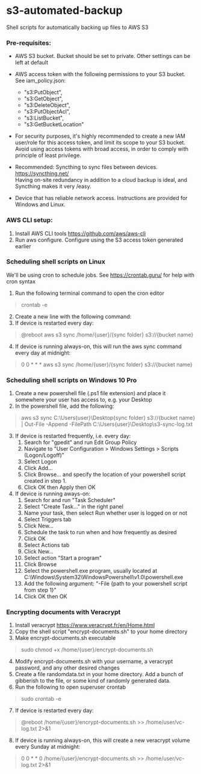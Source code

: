 
# s3-automated-backup

Shell scripts for automatically backing up files to AWS S3

### Pre-requisites:
* AWS S3 bucket. Bucket should be set to private. Other settings can be left at default
* AWS access token with the following permissions to your S3 bucket. See iam_policy.json:
  * "s3:PutObject",
  * "s3:GetObject",
  * "s3:DeleteObject",
  * "s3:PutObjectAcl",
  * "s3:ListBucket",
  * "s3:GetBucketLocation"

* For security purposes, it's highly recommended to create a new IAM user/role for this access token, and limit its scope to your S3 bucket. Avoid using access tokens with broad access, in order to comply with principle of least privilege.

* Recommended: Syncthing to sync files between devices. <br> https://syncthing.net/ <br> Having on-site redundancy in addition to a cloud backup is ideal, and Syncthing makes it very /easy.

* Device that has reliable network access. Instructions are provided for Windows and Linux.

### AWS CLI setup:

1. Install AWS CLI tools https://github.com/aws/aws-cli
2. Run aws configure. Configure using the S3 access token generated earlier

### Scheduling shell scripts on Linux 

We'll be using cron to schedule jobs. See https://crontab.guru/ for help with cron syntax

1. Run the following terminal command to open the cron editor 
> crontab -e
2. Create a new line with the following command: <br>
3. If device is restarted every day: 
> @reboot aws s3 sync /home/{user}/{sync folder} s3://{bucket name}
4. If device is running always-on, this will run the aws sync command every day at midnight: 
> 0 0 * * * aws s3 sync /home/{user}/{sync folder} s3://{bucket name}

### Scheduling shell scripts on Windows 10 Pro

1. Create a new powershell file (.ps1 file extension) and place it somewhere your user has access to, e.g. your Desktop
2. In the powershell file, add the following:
> aws s3 sync C:\Users\{user}\Desktop\{sync folder} s3://{bucket name} |
> Out-File -Append -FilePath C:\Users\{user}\Desktop\s3-sync-log.txt
3. If device is restarted frequently, i.e. every day:
	1. Search for "gpedit" and run Edit Group Policy
	2. Navigate to "User Configuration > Windows Settings > Scripts (Logon/Logoff)"
	3. Select Logon
	4. Click Add...
	5. Click Browse... and specify the location of your powershell script created in step 1.
	6. Click OK then Apply then OK
4. If device is running aways-on:
	1. Search for and run "Task Scheduler"
	2. Select "Create Task..." in the right panel
	3. Name your task, then select Run whether user is logged on or not
	4. Select Triggers tab
	5. Click New...
	6. Schedule the task to run when and how frequently as desired
	7. Click OK
	8. Select Actions tab
	9. Click New...
	10. Select action "Start a program"
	11. Click Browse
	12. Select the powershell.exe program, usually located at C:\Windows\System32\WindowsPowershell\v1.0\powershell.exe
	13. Add the following argument: "-File {path to your powershell script from step 1}"
	14. Click OK then OK

### Encrypting documents with Veracrypt

1. Install veracrypt https://www.veracrypt.fr/en/Home.html
2. Copy the shell script "encrypt-documents.sh" to your home directory
3. Make encrypt-documents.sh executable
> sudo chmod +x /home/{user}/encrypt-documents.sh
4. Modify encrypt-documents.sh with your username, a veracrypt password, and any other desired changes
5. Create a file randomdata.txt in your home directory. Add a bunch of gibberish to the file, or some kind of randomly generated data. 
6. Run the following to open superuser crontab
> sudo crontab -e
7. If device is restarted every day: 
> @reboot /home/{user}/encrypt-documents.sh >> /home/user/vc-log.txt 2>&1
8. If device is running always-on, this will create a new veracrypt volume every Sunday at midnight: 
> 0 0 * * 0 /home/{user}/encrypt-documents.sh >> /home/user/vc-log.txt 2>&1